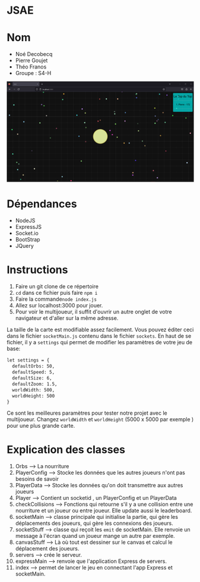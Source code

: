 # JSAE 
# Nom 
* Noé Decobecq 
* Pierre Goujet
* Théo Franos 
* Groupe : S4-H

![GamePicture](./public/images/gameplay.png)



# Dépendances
* NodeJS
* ExpressJS
* Socket.io
* BootStrap
* JQuery

# Instructions
1. Faire un git clone de ce répertoire
2. ```cd``` dans ce fichier puis faire ```npm i```
3. Faire la commande```node index.js```
4. Allez sur localhost:3000 pour jouer.
5. Pour voir le multijoueur, il suffit d'ouvrir un autre onglet de votre navigateur et d'aller sur la même adresse. 



La taille de la carte est modifiable assez facilement. Vous pouvez éditer ceci dans le fichier ```socketMain.js``` contenu dans le fichier  ```sockets```. En haut de se fichier, il y a ```settings``` qui permet de modifier les paramètres de votre jeu de base:

``` 
let settings = {
  defaultOrbs: 50,
  defaultSpeed: 5,
  defaultSize: 6,
  defaultZoom: 1.5,
  worldWidth: 500,
  worldHeight: 500
}
```
Ce sont les meilleures paramètres pour tester notre projet avec le multijoueur.
Changez ```worldWidth``` et ```worldHeight``` (5000 x 5000 par exemple ) pour une plus grande carte.

# Explication des classes

1. Orbs --> La nourriture
2. PlayerConfig --> Stocke les données que les autres joueurs n'ont pas besoins de savoir
3. PlayerData --> Stocke les données qu'on doit transmettre aux autres joueurs
4. Player --> Contient un socketid , un PlayerConfig et un PlayerData
5. checkCollisions --> Fonctions qui retourne s'il y a une collision entre une nourriture et un joueur ou entre joueur. Elle update aussi le leaderboard.
6. socketMain --> classe principale qui initialise la partie, qui gère les déplacements des joueurs, qui gère les connexions des joueurs.
7. socketStuff --> classe qui reçoit les ```emit``` de socketMain. Elle renvoie un message à l'écran quand un joueur mange un autre par exemple.
8. canvasStuff --> Là où tout est dessiner sur le canvas et calcul le déplacement des joueurs.
9. servers --> crée le serveur.
10. expressMain --> renvoie que l'application Express de servers.
11. index --> permet de lancer le jeu en connectant l'app Express et socketMain.